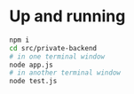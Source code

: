 # Up and running

```bash
npm i
cd src/private-backend
# in one terminal window
node app.js
# in another terminal window
node test.js
```
